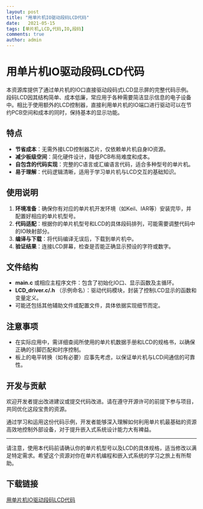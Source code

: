 ```yaml
---
layout: post
title: "用单片机IO驱动段码LCD代码"
date:   2021-05-15
tags: [单片机,LCD,代码,IO,段码]
comments: true
author: admin
---
```

# 用单片机IO驱动段码LCD代码

本资源库提供了通过单片机的IO口直接驱动段码式LCD显示屏的完整代码示例。段码LCD因其结构简单、成本低廉，常应用于各种需要简洁显示信息的电子设备中。相比于使用额外的LCD控制器，直接利用单片机的IO端口进行驱动可以在节约PCB空间和成本的同时，保持基本的显示功能。

## 特点

- **节省成本**：无需外接LCD控制器芯片，仅依赖单片机自身IO资源。
- **减少板级空间**：简化硬件设计，降低PCB布局难度和成本。
- **自包含的代码实现**：完整的C语言或汇编语言代码，适合多种型号的单片机。
- **易于理解**：代码逻辑清晰，适用于学习单片机与LCD交互的基础知识。

## 使用说明

1. **环境准备**：确保你有对应的单片机开发环境（如Keil、IAR等）安装完毕，并配置好相应的单片机型号。
2. **代码适配**：根据你的单片机型号和LCD的具体段码排列，可能需要调整代码中的IO映射部分。
3. **编译与下载**：将代码编译无误后，下载到单片机中。
4. **验证结果**：连接LCD屏幕，检查是否能正确显示预设的字符或数字。

## 文件结构

- **main.c** 或相应主程序文件：包含了初始化IO口、显示函数及主循环。
- **LCD_driver.c/.h** （示例命名）：驱动代码模块，封装了控制LCD显示的函数和变量定义。
- 可能还包括其他辅助文件或配置文件，具体依据实现细节而定。

## 注意事项

- 在实际应用中，需详细查阅所使用的单片机数据手册和LCD的规格书，以确保正确的引脚匹配和时序控制。
- 板上的电平转换（如有必要）应事先考虑，以保证单片机与LCD间通信的可靠性。

## 开发与贡献

欢迎开发者提出改进建议或提交代码改进。请在遵守开源许可的前提下参与项目，共同优化这段宝贵的资源。

通过学习和运用这份代码示例，开发者能够深入理解如何利用单片机最基础的资源高效地控制外部设备，对于提升嵌入式系统设计能力大有裨益。

---

请注意，使用本代码前请确认你的单片机型号以及LCD的具体规格，适当修改以满足特定需求。希望这个资源对你在单片机编程和嵌入式系统的学习之旅上有所帮助。

## 下载链接

[用单片机IO驱动段码LCD代码](https://pan.quark.cn/s/8f959f6e720a)